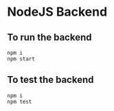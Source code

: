 # NodeJS Backend

## To run the backend
```shell
npm i
npm start
````

## To test the backend
```shell
npm i
npm test
```